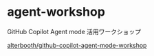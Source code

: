 # agent-workshop
GitHub Copilot Agent mode 活用ワークショップ

[alterbooth/github-copilot-agent-mode-workshop](https://github.com/alterbooth/github-copilot-agent-mode-workshop)
